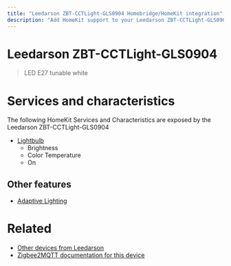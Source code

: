 ```yaml
---
title: "Leedarson ZBT-CCTLight-GLS0904 Homebridge/HomeKit integration"
description: "Add HomeKit support to your Leedarson ZBT-CCTLight-GLS0904, using Homebridge, Zigbee2MQTT and homebridge-z2m."
---
```

<!---
This file has been GENERATED using src/docgen/docgen.ts
DO NOT EDIT THIS FILE MANUALLY!
-->
# Leedarson ZBT-CCTLight-GLS0904
> LED E27 tunable white


# Services and characteristics
The following HomeKit Services and Characteristics are exposed by
the Leedarson ZBT-CCTLight-GLS0904

* [Lightbulb](../../light.md)
  * Brightness
  * Color Temperature
  * On

## Other features
* [Adaptive Lighting](../../light.md)

# Related
* [Other devices from Leedarson](../index.md#leedarson)
* [Zigbee2MQTT documentation for this device](https://www.zigbee2mqtt.io/devices/ZBT-CCTLight-GLS0904.html)